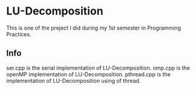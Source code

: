 # LU-Decomposition
This is one of the preject I did during my 1st semester in Programming Practices.

## Info
ser.cpp is the serial implementation of LU-Decomposition.
omp.cpp is the openMP implementation of LU-Decomposition.
pthread.cpp is the implementation of LU-Decomposition using of thread.
